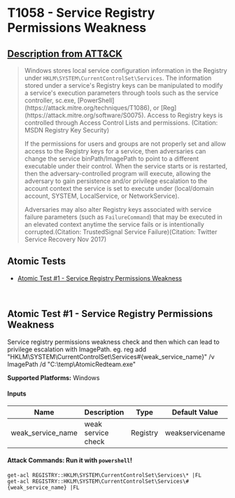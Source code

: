 # T1058 - Service Registry Permissions Weakness
## [Description from ATT&CK](https://attack.mitre.org/wiki/Technique/T1058)
<blockquote>Windows stores local service configuration information in the Registry under <code>HKLM\SYSTEM\CurrentControlSet\Services</code>. The information stored under a service's Registry keys can be manipulated to modify a service's execution parameters through tools such as the service controller, sc.exe, [PowerShell](https://attack.mitre.org/techniques/T1086), or [Reg](https://attack.mitre.org/software/S0075). Access to Registry keys is controlled through Access Control Lists and permissions. (Citation: MSDN Registry Key Security)

If the permissions for users and groups are not properly set and allow access to the Registry keys for a service, then adversaries can change the service binPath/ImagePath to point to a different executable under their control. When the service starts or is restarted, then the adversary-controlled program will execute, allowing the adversary to gain persistence and/or privilege escalation to the account context the service is set to execute under (local/domain account, SYSTEM, LocalService, or NetworkService).

Adversaries may also alter Registry keys associated with service failure parameters (such as <code>FailureCommand</code>) that may be executed in an elevated context anytime the service fails or is intentionally corrupted.(Citation: TrustedSignal Service Failure)(Citation: Twitter Service Recovery Nov 2017)</blockquote>

## Atomic Tests

- [Atomic Test #1 - Service Registry Permissions Weakness](#atomic-test-1---service-registry-permissions-weakness)


<br/>

## Atomic Test #1 - Service Registry Permissions Weakness
Service registry permissions weakness check and then which can lead to privilege escalation with ImagePath. eg. 
reg add "HKLM\SYSTEM\CurrentControlSet\Services\#{weak_service_name}" /v ImagePath /d "C:\temp\AtomicRedteam.exe"

**Supported Platforms:** Windows


#### Inputs
| Name | Description | Type | Default Value | 
|------|-------------|------|---------------|
| weak_service_name | weak service check | Registry | weakservicename|


#### Attack Commands: Run it with `powershell`! 
```
get-acl REGISTRY::HKLM\SYSTEM\CurrentControlSet\Services\* |FL
get-acl REGISTRY::HKLM\SYSTEM\CurrentControlSet\Services\#{weak_service_name} |FL
```






<br/>
